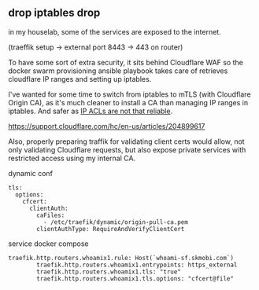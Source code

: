 ## drop iptables drop

in my houselab, some of the services are exposed to the internet.

(traeffik setup -> external port 8443 -> 443 on router)

To have some sort of extra security, it sits behind Cloudflare WAF so the docker swarm provisioning ansible playbook takes care of retrieves cloudflare IP ranges and setting up iptables.

I've wanted for some time to switch from iptables to mTLS (with Cloudflare Origin CA), as it's much cleaner to install a CA than managing IP ranges in iptables. And safer as [IP ACLs are not that reliable](https://jychp.medium.com/how-to-bypass-cloudflare-bot-protection-1f2c6c0c36fb).

https://support.cloudflare.com/hc/en-us/articles/204899617

Also, properly preparing traffik for validating client certs would allow, not only validating Cloudflare requests, but also expose private services with restricted access using my internal CA.

dynamic conf

```
tls:
  options:
    cfcert:
      clientAuth:
        caFiles:
          - /etc/traefik/dynamic/origin-pull-ca.pem
        clientAuthType: RequireAndVerifyClientCert
```

service docker compose
```
traefik.http.routers.whoamix1.rule: Host(`whoami-sf.skmobi.com`)
        traefik.http.routers.whoamix1.entrypoints: https_external
        traefik.http.routers.whoamix1.tls: "true"
        traefik.http.routers.whoamix1.tls.options: "cfcert@file"
```
